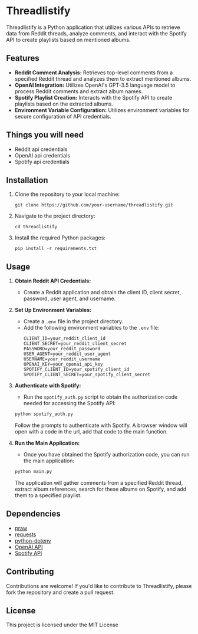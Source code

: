 # Threadlistify

Threadlistify is a Python application that utilizes various APIs to retrieve data from Reddit threads, analyze comments, and interact with the Spotify API to create playlists based on mentioned albums.


## Features

- **Reddit Comment Analysis:** Retrieves top-level comments from a specified Reddit thread and analyzes them to extract mentioned albums.
- **OpenAI Integration:** Utilizes OpenAI's GPT-3.5 language model to process Reddit comments and extract album names.
- **Spotify Playlist Creation:** Interacts with the Spotify API to create playlists based on the extracted albums.
- **Environment Variable Configuration:** Utilizes environment variables for secure configuration of API credentials.

## Things you will need

- Reddit api credentials
- OpenAI api credentials
- Spotify api credentials

## Installation

1. Clone the repository to your local machine:

    ```
    git clone https://github.com/your-username/threadlistify.git
    ```

2. Navigate to the project directory:

    ```
    cd threadlistify
    ```

3. Install the required Python packages:

    ```
    pip install -r requirements.txt
    ```

## Usage

1. **Obtain Reddit API Credentials:**

   - Create a Reddit application and obtain the client ID, client secret, password, user agent, and username.

2. **Set Up Environment Variables:**

   - Create a `.env` file in the project directory.
   - Add the following environment variables to the `.env` file:
     ```
     CLIENT_ID=your_reddit_client_id
     CLIENT_SECRET=your_reddit_client_secret
     PASSWORD=your_reddit_password
     USER_AGENT=your_reddit_user_agent
     USERNAME=your_reddit_username
     OPENAI_KEY=your_openai_api_key
     SPOTIFY_CLIENT_ID=your_spotify_client_id
     SPOTIFY_CLIENT_SECRET=your_spotify_client_secret
     ```

3. **Authenticate with Spotify:**

    - Run the `spotify_auth.py` script to obtain the authorization code needed for accessing the Spotify API:

    ```bash
    python spotify_auth.py
    ```

    Follow the prompts to authenticate with Spotify. A browser window will open with a code in the url, add that code to the main function.

4. **Run the Main Application:**

    - Once you have obtained the Spotify authorization code, you can run the main application:

    ```bash
    python main.py
    ```

    The application will gather comments from a specified Reddit thread, extract album references, search for these albums on Spotify, and add them to a specified playlist.


## Dependencies

- [praw](https://github.com/praw-dev/praw)
- [requests](https://github.com/psf/requests)
- [python-dotenv](https://github.com/theskumar/python-dotenv)
- [OpenAI API](https://openai.com/)
- [Spotify API](https://developer.spotify.com/documentation/web-api/)

## Contributing

Contributions are welcome! If you'd like to contribute to Threadlistify, please fork the repository and create a pull request.

## License

This project is licensed under the MIT License
